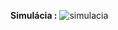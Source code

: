 **Simulácia :** 
![simulacia](https://user-images.githubusercontent.com/60688750/77208490-34e5ce00-6afc-11ea-8528-c2f58fec6072.png)
